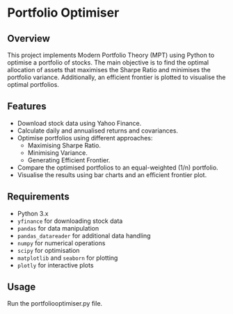 # Portfolio Optimiser

## Overview

This project implements Modern Portfolio Theory (MPT) using Python to optimise a portfolio of stocks. The main objective is to find the optimal allocation of assets that maximises the Sharpe Ratio and minimises the portfolio variance. Additionally, an efficient frontier is plotted to visualise the optimal portfolios.

## Features

- Download stock data using Yahoo Finance.
- Calculate daily and annualised returns and covariances.
- Optimise portfolios using different approaches: 
  - Maximising Sharpe Ratio.
  - Minimising Variance.
  - Generating Efficient Frontier.
- Compare the optimised portfolios to an equal-weighted (1/n) portfolio.
- Visualise the results using bar charts and an efficient frontier plot.

## Requirements

- Python 3.x
- `yfinance` for downloading stock data
- `pandas` for data manipulation
- `pandas_datareader` for additional data handling
- `numpy` for numerical operations
- `scipy` for optimisation
- `matplotlib` and `seaborn` for plotting
- `plotly` for interactive plots

## Usage

Run the portfoliooptimiser.py file.
